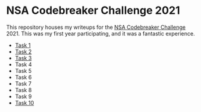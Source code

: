 # NSA Codebreaker Challenge 2021
This repository houses my writeups for the [NSA Codebreaker Challenge](https://nsa-codebreaker.org/home) 2021.  This was my first year participating, and it was a fantastic experience.

- [Task 1](task-1/)
- [Task 2](task-2/)
- [Task 3](task-3/)
- Task 4
- Task 5
- Task 6
- Task 7
- Task 8
- Task 9
- [Task 10](task-10/)